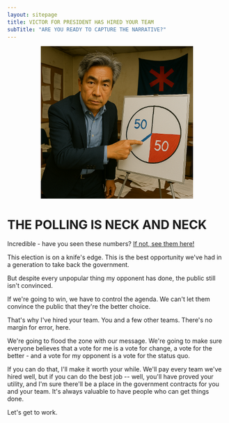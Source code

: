```yaml
---
layout: sitepage
title: VICTOR FOR PRESIDENT HAS HIRED YOUR TEAM
subTitle: "ARE YOU READY TO CAPTURE THE NARRATIVE?"
---
```


<center>
<img src="/img/intense-victor.png" alt="An image of an intense Victor Hawthorne" style="width:350px;"/>
</center>

# THE POLLING IS NECK AND NECK

Incredible - have you seen these numbers? [If not, see them here!](https://kingston-herald.legitreal.com/post/2025-09-17-neck-and-neck-poll-shows-dead-heat-in-presidential-race/)

This election is on a knife's edge. This is the best opportunity we've had in a generation to take back the government.

But despite every unpopular thing my opponent has done, the public still isn't convinced.

If we're going to win, we have to control the agenda. We can't let them convince the public that they're the better choice.

That's why I've hired your team. You and a few other teams. There's no margin for error, here.

We're going to flood the zone with our message. We're going to make sure everyone believes that a vote for me is a vote for change, a vote for the better - and a vote for my opponent is a vote for the status quo.

If you can do that, I'll make it worth your while. We'll pay every team we've hired well, but if you can do the best job -- well, you'll have proved your utility, and I'm sure there'll be a place in the government contracts for you and your team. It's always valuable to have people who can get things done.

Let's get to work.